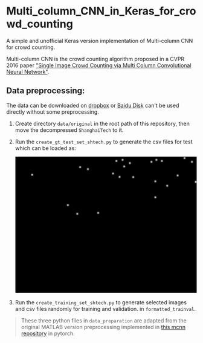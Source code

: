 # Multi_column_CNN_in_Keras_for_crowd_counting
A simple and unofficial Keras version implementation of Multi-column CNN for crowd counting.



Multi-column CNN is the crowd counting algorithm proposed in a CVPR 2016 paper ["Single Image Crowd Counting via Multi Column Convolutional Neural Network"](https://www.cv-foundation.org/openaccess/content_cvpr_2016/papers/Zhang_Single-Image_Crowd_Counting_CVPR_2016_paper.pdf).



## Data preprocessing:

The data can be downloaded on [dropbox](<https://www.dropbox.com/s/fipgjqxl7uj8hd5/ShanghaiTech.zip?dl=0>) or [Baidu Disk](<http://pan.baidu.com/s/1nuAYslz>) can't be used directly without some preprocessing.

1. Create directory `data/original` in the root path of this repository, then move the decompressed `ShanghaiTech` to it.

2. Run the `create_gt_test_set_shtech.py` to generate the csv files for test which can be loaded as:

   ![csv_sample](images/csv_sample.jpg)

3. Run the `create_training_set_shtech.py` to generate selected images and csv files randomly for training and validation. in `formatted_trainval`.

> These three python files in `data_preparation` are adapted from the original MATLAB version preprocessing implemented in [this mcnn repository](https://github.com/svishwa/crowdcount-mcnn#data-setup) in pytorch.



